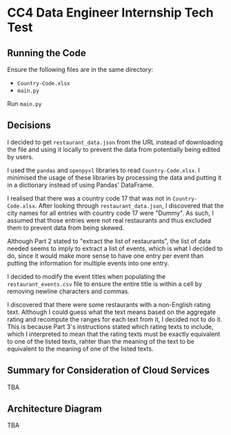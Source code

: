 # CC4 Data Engineer Internship Tech Test
## Running the Code
Ensure the following files are in the same directory:
- `Country-Code.xlsx`
- `main.py`

Run `main.py`

## Decisions
I decided to get `restaurant_data.json` from the URL instead of downloading the file and using it locally to prevent the data from potentially being edited by users.

I used the `pandas` and `openpyxl` libraries to read `Country-Code.xlsx`. I minimised the usage of these libraries by processing the data and putting it in a dictionary instead of using Pandas' DataFrame.

I realised that there was a country code 17 that was not in `Country-Code.xlsx`. After looking through `restaurant_data.json`, I discovered that the city names for all entries with country code 17 were "Dummy". As such, I assumed that those entries were not real restaurants and thus excluded them to prevent data from being skewed.

Although Part 2 stated to "extract the list of restaurants", the list of data needed seems to imply to extract a list of events, which is what I decided to do, since it would make more sense to have one entry per event than putting the information for multiple events into one entry.

I decided to modify the event titles when populating the `restaurant_events.csv` file to ensure the entire title is within a cell by removing newline characters and commas.

I discovered that there were some restaurants with a non-English rating text. Although I could guess what the text means based on the aggregate rating and recompute the ranges for each text from it, I decided not to do it. This is because Part 3's instructions stated which rating texts to include, which I interpreted to mean that the rating texts must be exactly equivalent to one of the listed texts, rahter than the meaning of the text to be equivalent to the meaning of one of the listed texts.

## Summary for Consideration of Cloud Services
TBA

## Architecture Diagram
TBA